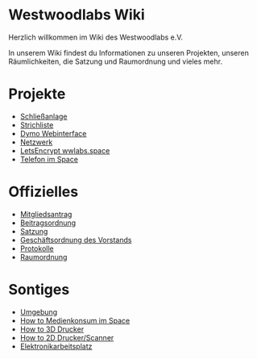 # Westwoodlabs Wiki

Herzlich willkommen im Wiki des Westwoodlabs e.V.

In unserem Wiki findest du Informationen zu unseren Projekten, unseren Räumlichkeiten, die Satzung und Raumordnung und vieles mehr.

# Projekte

- [Schließanlage](Projekte/Schliessanlage.md)
- [Strichliste](Projekte/Strichliste.md)
- [Dymo Webinterface](Projekte/Dymo.md)
- [Netzwerk](Projekte/Netzwerk.md)
- [LetsEncrypt wwlabs.space](Projekte/letsencrypt-wwlabs.space.md)
- [Telefon im Space](Projekte/DECT.md)

# Offizielles

- [Mitgliedsantrag](https://github.com/Westwoodlabs/Mitgliedsantrag/releases/latest/download/Mitgliedsantrag_Westwoodlabs.pdf)
- [Beitragsordnung](Offizielles/Beitragsordnung.md)
- [Satzung](Offizielles/Satzung.md)
- [Geschäftsordnung des Vorstands](Offizielles/Geschaeftsordnung_des_Vorstands.md)
- [Protokolle](Offizielles/protokolle.md)
- [Raumordnung](Offizielles/Raumordnung_der_Westwoodlabs_e.V.md)

# Sontiges

- [Umgebung](Projekte/outside_infra.md)
- [How to Medienkonsum im Space](Projekte/Media_in_Space.md)
- [How to 3D Drucker](Projekte/3D_Drucker.md)
- [How to 2D Drucker/Scanner](Projekte/drucken_scannen.md)
- [Elektronikarbeitsplatz](Projekte/Elektronikarbeitsplatz.md)
